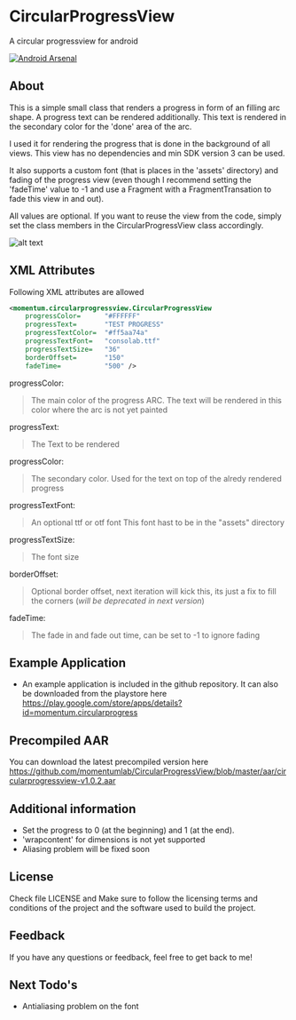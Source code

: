 # CircularProgressView

A circular progressview for android

[![Android Arsenal](https://img.shields.io/badge/Android%20Arsenal-CircularProgressView-brightgreen.svg?style=flat)](http://android-arsenal.com/details/1/1815)

## About

This is a simple small class that renders a progress in form of an filling arc shape.
A progress text can be rendered additionally. This text is rendered in the secondary color for the 'done' area of the arc.

I used it for rendering the progress that is done in the background of all views. This view has no dependencies and min SDK version 3 can be used.

It also supports a custom font (that is places in the 'assets' directory) and fading of the progress view (even though I recommend setting the 'fadeTime' value to -1 and use a Fragment with a FragmentTransation to fade this view in and out).

All values are optional. If you want to reuse the view from the code, simply set the class members in the CircularProgressView class accordingly.


![alt text](https://github.com/momentumlab/CircularProgressView/blob/master/demo.gif "Example")

## XML Attributes

Following XML attributes are allowed

```xml
<momentum.circularprogressview.CircularProgressView
	progressColor=		"#FFFFFF"
	progressText=		"TEST PROGRESS"
	progressTextColor=	"#ff5aa74a"
	progressTextFont=	"consolab.ttf"
	progressTextSize=	"36"
	borderOffset=		"150"
	fadeTime=			"500" />
```

progressColor:
> The main color of the progress ARC.
> The text will be rendered in this color where
> the arc is not yet painted

progressText:
> The Text to be rendered

progressColor:
> The secondary color. Used for the text on top
> of the alredy rendered progress

progressTextFont:
> An optional ttf or otf font
> This font hast to be in the "assets" directory

progressTextSize:
> The font size

borderOffset:
> Optional border offset, next iteration will kick this,
> its just a fix to fill the corners (*will be deprecated in next version*)

fadeTime:
> The fade in and fade out time, can be set to -1 to ignore fading

## Example Application
* An example application is included in the github repository. It can also be downloaded from the playstore here https://play.google.com/store/apps/details?id=momentum.circularprogress

## Precompiled AAR
You can download the latest precompiled version here https://github.com/momentumlab/CircularProgressView/blob/master/aar/circularprogressview-v1.0.2.aar

## Additional information
* Set the progress to 0 (at the beginning) and 1 (at the end).
* 'wrapcontent' for dimensions is not yet supported
* Aliasing problem will be fixed soon

## License
Check file LICENSE and Make sure to follow the licensing terms and conditions of the project and the software used to build the project.

## Feedback
If you have any questions or feedback, feel free to get back to me!

## Next Todo's
* Antialiasing problem on the font